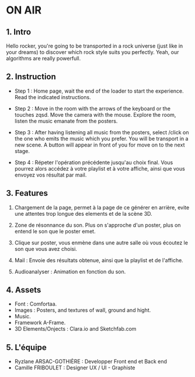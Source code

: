# ON AIR 
##  1. Intro

Hello rocker, you're going to be transported in a rock universe (just like in your dreams) to discover which rock style suits you perfectly. Yeah, our algorithms are really powerfull.

## 2. Instruction
 - Step 1 : Home page, wait the end of the loader to start the experience. Read the indicated instructions.
 
 - Step 2 : Move in the room with the arrows of the keyboard or the touches zqsd. Move the camera with the mouse. Explore the room, listen the music emanate from the posters. 

 - Step 3 : After having listening all music from the posters, select /click on the one who emits the music which you prefer. You will be transport in a new scene. A button will appear in front of you for move on to the next stage. 

 - Step 4 :  Répeter l'opération précédente jusqu'au choix final. Vous pourrez alors accédez à votre playlist et à votre affiche, ainsi que vous envoyez vos résultat par mail. 

## 3. Features

1. Chargement de la page, permet à la page de ce générer en arrière, evite une attentes trop longue des elements et de la scène 3D. 

2. Zone de résonnance du son. Plus on s'approche d'un poster, plus on entend le son que le poster emet. 

3. Clique sur poster, vous enmène dans une autre salle où vous écoutez le son que vous avez choisi. 

4. Mail : Envoie des résultats obtenue, ainsi que la playlist et de l'affiche. 

5. Audioanalyser : Animation en fonction du son. 

## 4. Assets

- Font :  Comfortaa. 
- Images  :  Posters, and textures of wall, ground and hight. 
- Music.
- Framework A-Frame.
- 3D Elements/Onjects : Clara.io and Sketchfab.com


## 5. L'équipe 

- Ryzlane ARSAC-GOTHIÈRE : Developper Front end et Back end
- Camille FRIBOULET : Designer UX / UI - Graphiste 
